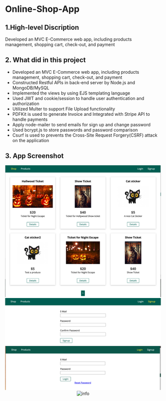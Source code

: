 # Online-Shop-App

## 1.High-level Discription

Developed an MVC E-Commerce web app, including products management, shopping cart, check-out, and payment

## 2. What did in this project

- Developed an MVC E-Commerce web app, including products management, shopping cart, check-out, and payment
- Constructed Restful APIs in back-end server by Node.js and MongoDB/MySQL
- Implemented the views by using EJS templating language
- Used JWT and cookie/session to handle user authentication and authorization
- Utilized Multer to support File Upload functionality
- PDFKit is used to generate Invoice and Integrated with Stripe API to handle payments
- Apply node-mailer to send emails for sign up and change password
- Used bcrypt.js to store passwords and password comparison
- Csurf is used to prevents the Cross-Site Request Forgery(CSRF) attack on the application

## 3. App Screenshot

<div align="center">    
 <img src="./githubImage/home.png" alt="homepage" width="800"/>
 <img src="./githubImage/signup.png" alt="info" width="800"/>
 <img src="./githubImage/login.png" alt="info" width="800"/>
 <img src="./githubImage/demo.gif" alt="info" width="800"/>
</div>
